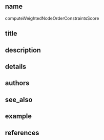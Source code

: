 ## name
computeWeightedNodeOrderConstraintsScore
## title
## description
## details
## authors
## see_also
## example
## references
